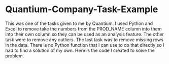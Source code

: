 # Quantium-Company-Task-Example
This was one of the tasks given to me by Quantium. I used Python and Excel to remove take the numbers from the PROD_NAME column into them into their own column so they can be used as an analysis feature. The other task were to remove any outliers. The last task was to remove missing rows in the data. There is no Python function that I can use to do that directly so I had to find a solution of my own. Here is the code I created to solve the problem.

